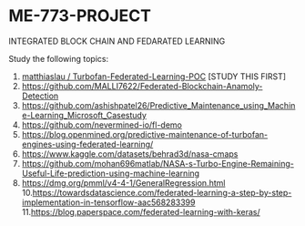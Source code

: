 # ME-773-PROJECT
INTEGRATED BLOCK CHAIN AND FEDARATED LEARNING

Study the following topics:
1. [matthiaslau / Turbofan-Federated-Learning-POC](https://github.com/matthiaslau/Turbofan-Federated-Learning-POC)  [STUDY THIS FIRST]
2. https://github.com/MALLI7622/Federated-Blockchain-Anamoly-Detection
3. https://github.com/ashishpatel26/Predictive_Maintenance_using_Machine-Learning_Microsoft_Casestudy
5. https://github.com/nevermined-io/fl-demo
6. https://blog.openmined.org/predictive-maintenance-of-turbofan-engines-using-federated-learning/
7. https://www.kaggle.com/datasets/behrad3d/nasa-cmaps
8. https://github.com/mohan696matlab/NASA-s-Turbo-Engine-Remaining-Useful-Life-prediction-using-machine-learning
9. https://dmg.org/pmml/v4-4-1/GeneralRegression.html
10.https://towardsdatascience.com/federated-learning-a-step-by-step-implementation-in-tensorflow-aac568283399
11.https://blog.paperspace.com/federated-learning-with-keras/
